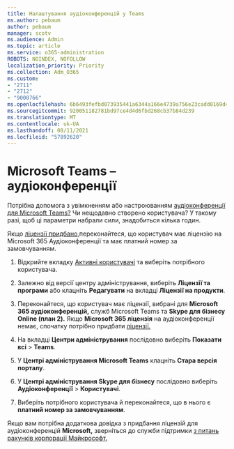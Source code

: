 ```yaml
---
title: Налаштування аудіоконференцій у Teams
ms.author: pebaum
author: pebaum
manager: scotv
ms.audience: Admin
ms.topic: article
ms.service: o365-administration
ROBOTS: NOINDEX, NOFOLLOW
localization_priority: Priority
ms.collection: Adm_O365
ms.custom:
- "2711"
- "2712"
- "9000766"
ms.openlocfilehash: 6b6493fefbd073935441a6344a166e4739a756e23cadd0169d41ebdbd927ae85
ms.sourcegitcommit: 920051182781bd97ce4d4d6fbd268cb37b84d239
ms.translationtype: MT
ms.contentlocale: uk-UA
ms.lasthandoff: 08/11/2021
ms.locfileid: "57892620"
---
```

# <a name="microsoft-teams--audio-conferencing"></a>Microsoft Teams – аудіоконференції

Потрібна допомога з увімкненням або настроюванням [аудіоконференції для Microsoft Teams?](https://docs.microsoft.com/microsoftteams/set-up-audio-conferencing-in-teams)  Чи нещодавно створено користувача? У такому разі, щоб ці параметри набрали сили, знадобиться кілька годин.

Якщо [ліцензії придбано,](https://docs.microsoft.com/microsoftteams/set-up-audio-conferencing-in-teams#step-2-get-and-assign-licenses)переконайтеся, що користувач має ліцензію на Microsoft 365 Аудіоконференції та має платний номер за замовчуванням.

1. Відкрийте вкладку [Активні користувачі](https://admin.microsoft.com/Adminportal/Home?source=applauncher#/users) та виберіть потрібного користувача.

2. Залежно від версії центру адміністрування, виберіть **Ліцензії та програми** або клацніть **Редагувати** на вкладці **Ліцензії на продукти**.

3. Переконайтеся, що користувач має ліцензії, вибрані для **Microsoft 365 аудіоконференцій,** служб Microsoft Teams та **Skype для бізнесу Online (план 2).** Якщо **Microsoft 365 ліцензія** на аудіоконференції немає, спочатку потрібно придбати [ліцензії.](https://docs.microsoft.com/microsoftteams/teams-add-on-licensing/microsoft-teams-add-on-licensing?tabs=small-business)

4. На вкладці **Центри адміністрування** послідовно виберіть **Показати всі** > **Teams**.

5. У **Центрі адміністрування Microsoft Teams** клацніть **Стара версія порталу**.

6. У **Центрі адміністрування Skype для бізнесу** послідовно виберіть **Аудіоконференції** > **Користувачі**.

7. Виберіть потрібного користувача й переконайтеся, що в нього є **платний номер за замовчуванням**.

Якщо вам потрібна додаткова довідка з придбання ліцензій для аудіоконференцій **Microsoft,** зверніться до служби підтримки [з питань рахунків корпорації Майкрософт.](https://go.microsoft.com/fwlink/p/?linkid=518322)
